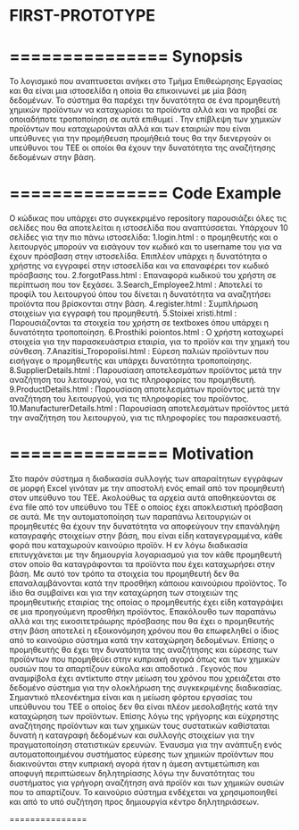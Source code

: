 FIRST-PROTOTYPE
===============
===============
Synopsis
===============

Το λογισμικό που αναπτυσεται ανήκει στο Τμήμα Επιθεώρησης Εργασίας και θα είναι μια ιστοσελίδα η οποία
θα επικοινωνεί με μία βάση δεδομένων. Το σύστημα θα παρέχει την δυνατότητα σε ένα προμηθευτή χημικών προϊόντων να καταχωρίσει
τα προϊόντα αλλά και να προβεί σε οποιαδήποτε τροποποίηση σε αυτά επιθυμεί . Την επίβλεψη των χημικών προϊόντων που 
καταχωρούνται αλλά και των εταιριών που είναι υπεύθυνες για την προμήθευση προμήθειά τους θα την διενεργούν οι υπεύθυνοι 
του ΤΕΕ οι οποίοι θα έχουν την δυνατότητα της αναζήτησης δεδομένων στην βάση.

===============
Code Example
===============
Ο κώδικας που υπάρχει στο συγκεκριμένο repository παρουσιάζει όλες τις σελίδες που θα αποτελείται η ιστοσελίδα που αναπτύσσεται.
Υπάρχουν 10 σελίδες για την πιο πάνω ιστοσελίδα:
1.login.html : ο προμηθευτής και ο λειτουργός μπορούν να εισάγουν τον κωδικό και το username του για να έχουν πρόσβαση στην 
              ιστοσελίδα. Επιπλέον υπάρχει η δυνατότητα ο χρήστης να εγγραφεί στην ιστοσελίδα και να επαναφέρει τον κωδικό                  πρόσβασης του.
2.forgotPass.html : Επαναφορά κωδικού του χρήστη σε περίπτωση που τον ξεχάσει.
3.Search_Employee2.html : Αποτελεί το προφίλ του λειτουργού όπου του δίνεται η δυνατότητα να αναζητήσει προϊόντα που 
                          βρίσκονται στην βάση.
4.register.html : Συμπλήρωση στοιχείων για εγγραφή του προμηθευτή.
5.Stoixei xristi.html : Παρουσιάζονται τα στοιχεία του χρήστη σε textboxes όπου υπάρχει η δυνατότητα τροποποίηση.
6.Prosthiki poiontos.html : Ο χρήστη καταχωρεί στοιχεία για την παρασκευάστρια εταιρία, για το προϊόν και την χημική του
                            σύνθεση.
7.Anazitisi_Tropopoiisi.html : Εύρεση παλιών προϊόντων που εισήγαγε ο προμηθευτής και υπάρχει δυνατότητα τροποποίησης.
8.SupplierDetails.html : Παρουσίαση αποτελεσμάτων προϊόντος μετά την αναζήτηση του λειτουργού, για τις πληροφορίες του 
                         προμηθευτή.
9.ProductDetails.html : Παρουσίαση αποτελεσμάτων προϊόντος μετά την αναζήτηση του λειτουργού, για τις πληροφορίες του 
                        προϊόντος.
10.ManufacturerDetails.html : Παρουσίαση αποτελεσμάτων προϊόντος μετά την αναζήτηση του λειτουργού, για τις πληροφορίες του 
                              παρασκευαστή.                   

===============
Motivation
===============

Στο παρόν σύστημα η διαδικασία συλλογής των απαραίτητων εγγράφων σε μορφή Excel  γινόταν με την αποστολή ενός email από 
τον προμηθευτή στον υπεύθυνο του ΤΕΕ. Ακολούθως τα αρχεία αυτά αποθηκεύονται σε ένα file από τον υπεύθυνο του ΤΕΕ ο οποίος 
έχει αποκλειστική πρόσβαση σε αυτά. 
Με την αυτοματοποίηση των παραπάνω λειτουργιών οι προμηθευτές θα έχουν την δυνατότητα να αποφεύγουν την επανάληψη καταγραφής
στοιχείων στην βάση, που είναι είδη καταγεγραμμένα, κάθε φορά που  καταχωρούν καινούριο  προϊόν. Η εν λόγω διαδικασία  
επιτυγχάνεται με την δημιουργία λογαριασμού για τον κάθε προμηθευτή στον οποίο θα καταγράφονται τα προϊόντα που έχει 
καταχωρήσει στην βάση. Με αυτό τον τρόπο τα στοιχεία του προμηθευτή δεν θα επαναλαμβάνονται κατά την προσθήκη κάποιου 
καινούριου προϊόντος. Το ίδιο θα συμβαίνει και για την καταχώρηση των στοιχειών της προμηθευτικής εταιρίας της οποίας
ο προμηθευτής έχει είδη καταγράψει σε μια προηγούμενη προσθήκη προϊόντος. Επακόλουθο των παραπάνω αλλά και της 
εικοσιτετράωρης πρόσβασης που θα έχει ο προμηθευτής στην βάση αποτελεί η εξοικονόμηση χρόνου που θα επωφεληθεί ο ίδιος
από το καινούριο σύστημα κατά την καταχώρηση δεδομένων. Επίσης ο προμηθευτής θα έχει την  δυνατότητα της αναζήτησης και 
εύρεσης των προϊόντων που προμηθεύει στην κυπριακή αγορά  όπως και των χημικών ουσιών που τα απαρτίζουν εύκολα και 
αποδοτικά . Γεγονός  που αναμφίβολα έχει αντίκτυπο στην μείωση του χρόνου που χρειάζεται στο δεδομένο σύστημα
για την ολοκλήρωση της συγκεκριμένης διαδικασίας.  
Σημαντικό πλεονέκτημα είναι και η μείωση φόρτου εργασίας του υπεύθυνου του ΤΕΕ ο οποίος δεν θα είναι πλέον μεσολαβητής 
κατά την καταχώρηση των προϊόντων. Επίσης λόγω της γρήγορης και εύχρηστης αναζήτησης προϊόντων και των χημικών τους συστατικών
καθίσταται δυνατή η καταγραφή δεδομένων και συλλογής στοιχείων για την πραγματοποίηση στατιστικών ερευνών. 
Έναυσμα για την ανάπτυξη ενός αυτοματοποιημένου συστήματος εύρεσης των χημικών προϊόντων που διακινούνται στην κυπριακή 
αγορά ήταν η άμεση αντιμετώπιση και αποφυγή  περιπτώσεων δηλητηρίασης λόγω την δυνατότητας του συστήματος για γρήγορη 
αναζήτηση ανά προϊόν και των χημικών ουσιών που το απαρτίζουν.  Το καινούριο σύστημα ενδέχεται να χρησιμοποιηθεί και από
το υπό συζήτηση προς  δημιουργία κέντρο δηλητηριάσεων.  

===============
